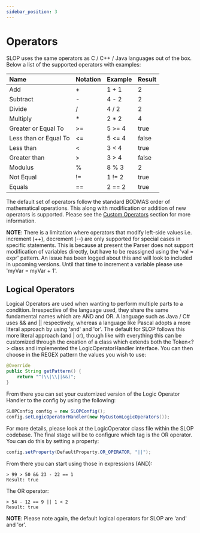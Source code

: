 ```yaml
---
sidebar_position: 3
---
```


# Operators
SLOP uses the same operators as C / C++ / Java languages out of the box. Below a list of the supported operators
with examples:

| Name | Notation | Example | Result |
|:-----|:---------|:--------|:-------|
| Add  | +        | 1 + 1   | 2      |
| Subtract | -    | 4 - 2   | 2      |
| Divide | /      | 4 / 2   | 2      |
| Multiply | *    | 2 * 2   | 4      |
| Greater or Equal To | >= | 5 >= 4 | true |
| Less than or Equal To | <= | 5 <= 4 | false |
| Less than | <   |  3 < 4   | true   |
| Greater than | &gt; | 3 &gt; 4   | false  |
| Modulus | %     | 8 % 3   | 2      |
| Not Equal | !=  | 1 != 2  | true   |
| Equals | ==     | 2 == 2  | true   |

The default set of operators follow the standard BODMAS order of mathematical operations. This along with modification or 
addition of new operators is supported. Please see the [Custom Operators](#custom-operators) section for more information. 

**NOTE**: There is a limitation where operators that modify left-side values i.e. increment (++), decrement (--)
are only supported for special cases in specific statements. This is because at present the Parser does not
support modification of variables directly, but have to be reassigned using the 'val = expr' pattern. An issue has
been logged about this and will look to included in upcoming versions. Until that time to increment a variable
please use 'myVar = myVar + 1'.

## Logical Operators
Logical Operators are used when wanting to perform multiple parts to a condition. Irrespective of the language used, they
share the same fundamental names which are AND and OR. A language such as Java / C# uses && and || respectively, whereas
a language like Pascal adopts a more literal approach by using 'and' and 'or'. The default for SLOP follows this more
literal approach (and | or), though like with everything this can be customized through the creation of a class which 
extends both the Token<?> class and implemented the LogicOperatorHandler interface. You can then choose in the REGEX
pattern the values you wish to use:
```java
@Override
public String getPattern() {
    return "^(\\|\\||&&)";
}
```
From there you can set your customized version of the Logic Operator Handler to the config by using the following:
```java
SLOPConfig config = new SLOPConfig();
config.setLogicOperatorHandler(new MyCustomLogicOperators());
```
For more details, please look at the LogicOperator class file within the SLOP codebase. The final stage will be to
configure which tag is the OR operator. You can do this by setting a property:
```java
config.setProperty(DefaultProperty.OR_OPERATOR, "||");
```
From there you can start using those in expressions (AND):
```
> 99 > 50 && 23 - 22 == 1
Result: true
```
The OR operator:
```
> 54 - 12 == 9 || 1 < 2
Result: true
```
**NOTE**: Please note again, the default logical operators for SLOP are 'and' and 'or'.